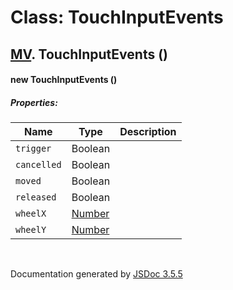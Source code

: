 # Class: TouchInputEvents

## [MV](MV.md).  TouchInputEvents ()

#### new TouchInputEvents ()

##### Properties:

| Name | Type | Description |
| --- | --- | --- |
| `trigger` | Boolean |  |
| `cancelled` | Boolean |  |
| `moved` | Boolean |  |
| `released` | Boolean |  |
| `wheelX` | [Number](Number.md) |  |
| `wheelY` | [Number](Number.md) |  |

<dl>
</dl>


 <br>

  Documentation generated by [JSDoc 3.5.5](https://github.com/jsdoc3/jsdoc)
